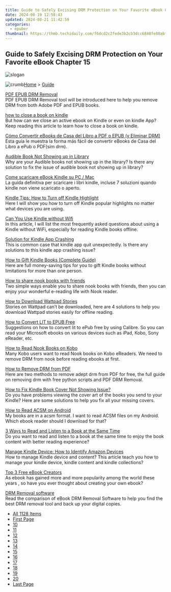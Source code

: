 ```yaml
---
title: Guide to Safely Excising DRM Protection on Your Favorite eBook Chapter 15
date: 2024-08-19 12:58:43
updated: 2024-08-21 11:42:59
categories:
  - epubor
thumbnail: https://thmb.techidaily.com/f6dcd2c2fede3b2cb3dcc6848fe88abf8a7dec3247c70ab93e5f0cabcdb1f025.jpg
---
```


## Guide to Safely Excising DRM Protection on Your Favorite eBook Chapter 15

![slogan](http://www.epubor.com/images/guide-banner-word.png)

![crumb](http://www.epubor.com/images/ol_home.png)[Home](https://tools.techidaily.com/epubor/products/) \> [Guide](https://tools.techidaily.com/epubor/products/)

[PDF EPUB DRM Removal](https://tools.techidaily.com/epubor/products/)  
 PDF EPUB DRM Removal tool will be introduced here to help you remove DRM from both Adobe PDF and EPUB books. 

[how to close a book on kindle](https://tools.techidaily.com/epubor/products/)  
 But how can we close an active ebook on Kindle or even on kindle App? Keep reading this article to learn how to close a book on kindle.

[Cómo Convertir eBooks de Casa del Libro a PDF o EPUB (y Eliminar DRM)](http://www.epubor.com/cmo-convertir-ebooks-de-casa-del-libro-a-pdf.html)  
 Esta guía le muestra la forma más fácil de convertir eBooks de Casa del Libro a ePub o PDF(sim drm).

[Audible Book Not Showing up in Library](https://tools.techidaily.com/epubor/products/)  
 Why are your Audible books not showing up in the library? Is there any solution to fix the issue of audible book not showing up in library?

[Come scaricare eBook Kindle su PC / Mac](https://tools.techidaily.com/epubor/products/)  
 La guida definitiva per scaricare i libri kindle, incluse 7 soluzioni quando kindle non viene scaricato o aperto.

[Kindle Tips: How to Turn off Kindle Highlight](https://tools.techidaily.com/epubor/products/)  
 Here I will show you how to turn off Kindle popular highlights no matter what devices you are using. 

[Can You Use Kindle without Wifi](https://tools.techidaily.com/epubor/products/)  
 In this article, I will list the most frequently asked questions about using a Kindle without WiFi, especially for reading Kindle books offline. 

[Solution for Kindle App Crashing](https://tools.techidaily.com/epubor/products/)  
 This is common case that kindle app quit unexpectedly. Is there any solutions to this kindle app crashing issue? 

[How to Gift Kindle Books (Complete Guide)](http://www.epubor.com/how-to-gift-kindle-books.html)  
 Here are full money-saving tips for you to gift Kindle books without limitations for more than one person.

[How to share nook books with friends](https://tools.techidaily.com/epubor/products/)  
 Two simple ways enable you to share nook books with friends, then you can enjoy your wonderful e-reading life with Nook reader. 

[How to Download Wattpad Stories](https://tools.techidaily.com/epubor/products/)  
 Stories on Wattpad can’t be downloaded, here are 4 solutions to help you download Wattpad stories easily for offline reading. 

[How to Convert LIT to EPUB Free](https://tools.techidaily.com/epubor/products/)  
 Suggestions on how to convert lit to ePub free by using Calibre. So you can read your Microsoft ebooks on various devices such as iPad, Kobo, Sony eReader, etc.

[How to Read Nook Books on Kobo](https://tools.techidaily.com/epubor/products/)  
 Many Kobo users want to read Nook books on Kobo eReaders. We need to remove DRM from nook before reading ebooks at first.

[How to Remove DRM from PDF](https://tools.techidaily.com/epubor/products/)  
 Here are two methods to remove adept drm from PDF for free, the full guide on removing drm with free python scripts and PDF DRM Removal.

[How to Fix Kindle Book Cover Not Showing Issue?](https://tools.techidaily.com/epubor/products/)  
 Do you have problems viewing the cover art of the books you send to your Kindle? Here are some solutions to help you fix all your missing covers.

[How to Read ACSM on Android](https://tools.techidaily.com/epubor/products/)  
 My books are in a acsm format. I want to read ACSM files on my Android. Which ebook reader should I download for that?

[3 Ways to Read and Listen to a Book at the Same Time](https://tools.techidaily.com/epubor/products/)  
 Do you want to read and listen to a book at the same time to enjoy the book content with better reading experience?

[Manage Kindle Device: How to Identify Amazon Devices](https://tools.techidaily.com/epubor/products/)  
 How to manage Kindle device and content? This article teach you how to manage your kindle device, kindle content and kindle collections?

[Top 3 Free eBook Creators](https://tools.techidaily.com/epubor/products/)  
 As ebook has gained more and more popularity among the world these years , so have you ever thought about creating your own ebook? 

[DRM Removal software](https://tools.techidaily.com/epubor/products/)  
 Read the comparison of eBook DRM Removal Software to help you find the best DRM removal tool and back up your digital copies.

* [All 1128 Items](https://tools.techidaily.com/epubor/products/)
* [First Page](https://tools.techidaily.com/epubor/products/)
* [10](https://tools.techidaily.com/epubor/products/)
* [11](https://tools.techidaily.com/epubor/products/)
* [12](https://tools.techidaily.com/epubor/products/)
* [13](https://tools.techidaily.com/epubor/products/)
* [14](https://tools.techidaily.com/epubor/products/)
* [15](https://tools.techidaily.com/epubor/products/)
* [16](https://tools.techidaily.com/epubor/products/)
* [17](https://tools.techidaily.com/epubor/products/)
* [18](https://tools.techidaily.com/epubor/products/)
* [19](https://tools.techidaily.com/epubor/products/)
* [20](https://tools.techidaily.com/epubor/products/)
* [Last Page](https://tools.techidaily.com/epubor/products/)

<ins class="adsbygoogle"
     style="display:block"
     data-ad-format="autorelaxed"
     data-ad-client="ca-pub-7571918770474297"
     data-ad-slot="1223367746"></ins>



<ins class="adsbygoogle"
     style="display:block"
     data-ad-client="ca-pub-7571918770474297"
     data-ad-slot="8358498916"
     data-ad-format="auto"
     data-full-width-responsive="true"></ins>
